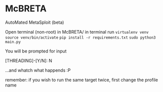 # McBRETA
AutoMated MetaSploit (beta)

Open terminal (non-root)
in McBRETA/ 
in terminal run
`virtualenv venv`
`source venv/bin/activate`
`pip install -r requirements.txt`
`sudo python3 main.py`

You will be prompted for input

[IP/URL]: URL
[TAR_VAL]: example.com                              
[Re_PORT]: 21 (optional, not yet in use)
[L_HOST]: 127.0.0.1
[L_PORT]: 42
[THREADING]-[Y/N]: N

...and whatch what happends :P

remember: if you wish to run the same target twice,
first change the profile name 

